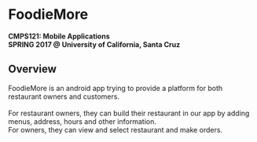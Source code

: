 # FoodieMore
<b>CMPS121: Mobile Applications</b><br/> 
<b>SPRING 2017 @ University of California, Santa Cruz</b>

## Overview
FoodieMore is an android app trying to provide a platform for both restaurant owners and customers.<br/><br/>
For restaurant owners, they can build their restaurant in our app by adding menus, address, hours and other information.<br/>
For owners, they can view and select restaurant and make orders.<br/>


